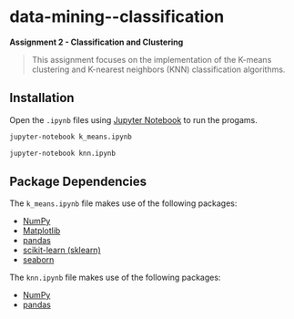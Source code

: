 # data-mining--classification

**Assignment 2 - Classification and Clustering**

> This assignment focuses on the implementation of the K-means clustering and K-nearest neighbors (KNN) classification algorithms.

## Installation

Open the `.ipynb` files using [Jupyter Notebook](https://jupyter.org) to run the progams.

```bash
jupyter-notebook k_means.ipynb
```

```bash
jupyter-notebook knn.ipynb
```

## Package Dependencies

The `k_means.ipynb` file makes use of the following packages:

* [NumPy](https://numpy.org)
* [Matplotlib](https://matplotlib.org)
* [pandas](https://pandas.pydata.org)
* [scikit-learn (sklearn)](https://scikit-learn.org/stable/)
* [seaborn](https://seaborn.pydata.org)

The `knn.ipynb` file makes use of the following packages:

* [NumPy](https://numpy.org)
* [pandas](https://pandas.pydata.org)
